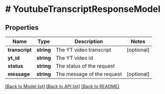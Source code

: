 # # YoutubeTranscriptResponseModel

## Properties

Name | Type | Description | Notes
------------ | ------------- | ------------- | -------------
**transcript** | **string** | The YT video transcript | [optional]
**yt_id** | **string** | The YT video id |
**status** | **string** | The status of the request |
**message** | **string** | The message of the request | [optional]

[[Back to Model list]](../../README.md#models) [[Back to API list]](../../README.md#endpoints) [[Back to README]](../../README.md)
